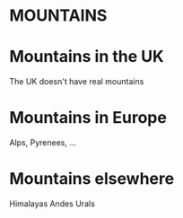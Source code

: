 MOUNTAINS
=========

Mountains in the UK
===================
The UK doesn't have real mountains


Mountains in Europe
===================

Alps, Pyrenees, ...



Mountains elsewhere
===================

Himalayas
Andes
Urals